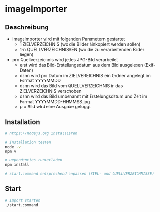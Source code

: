 # imageImporter

## Beschreibung

* imageImporter wird mit folgenden Parametern gestartet
  * 1 ZIELVERZEICHNIS (wo die Bilder hinkopiert werden sollen)
  * 1-n QUELLVERZEICHNISSEN (wo die zu verarbeitenden Bilder liegen)
* pro Quellverzeichnis wird jedes JPG-Bild verarbeitet
  * erst wird das Bild-Erstellungsdatum aus dem Bild ausgelesen (Exif-Daten)
  * dann wird pro Datum im ZIELVEREICHNIS ein Ordner angelegt im Format YYYYMMDD
  * dann wird das Bild vom QUELLVERZEICHNIS in das ZIELVERZEICHNIS verschoben
  * dann wird das Bild umbenannt mit Erstelungsdatum und Zeit im Format YYYYMMDD-HHMMSS.jpg
  * pro Bild wird eine Ausgabe geloggt

## Installation

```bash
# https://nodejs.org installieren

# Installation testen
node -v
npm v

# Dependencies runterladen
npm install

# start.command entsprechend anpassen (ZIEL- und QUELLVERZEICHNISSE)
```

## Start
```bash
# Import starten
./start.command
```